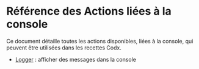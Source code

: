 # Référence des Actions liées à la console

Ce document détaille toutes les actions disponibles, liées à la console, qui peuvent être utilisées dans les recettes
Codx.

* [Logger](console/logger.md) : afficher des messages dans la console